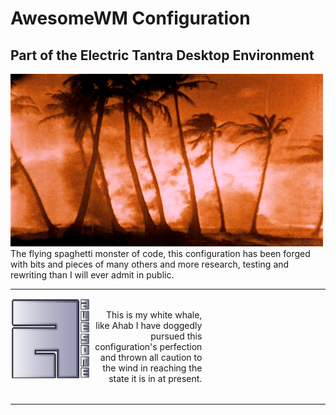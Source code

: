 <h1>AwesomeWM Configuration</h1>
<h2>Part of the Electric Tantra Desktop Environment</h2>
<img src="assets/dreams.gif">
<figcaption>The flying spaghetti monster of code, this configuration has been forged with bits and pieces of many others and more research, testing and rewriting than I will ever admit in public.</figcaption>
<hr/>
<div style="display:inline-block;"> 
<img align="left" src="assets/awesome-logo.svg" width="128px;" height="128px" alt="stylized awesome logo">

<p width="60%" style="width: 60%; padding:0.25rem; " align="right">This is my white whale, like Ahab I have doggedly pursued this configuration's perfection and thrown all caution to the wind in reaching the state it is in at present. </p>
</div>
<br clear="right"/>

<hr/>
